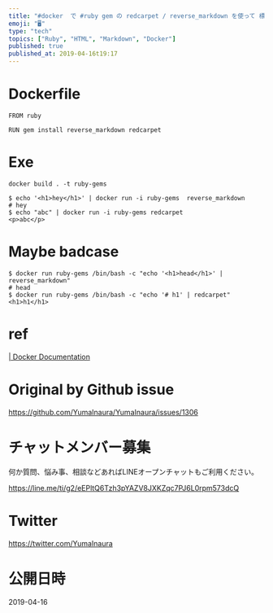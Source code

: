 ```yaml
---
title: "#docker  で #ruby gem の redcarpet / reverse_markdown を使って 標準出入力から #Mark"
emoji: "🖥"
type: "tech"
topics: ["Ruby", "HTML", "Markdown", "Docker"]
published: true
published_at: 2019-04-16t19:17
---
```


# Dockerfile

```
FROM ruby

RUN gem install reverse_markdown redcarpet
```


# Exe
```
docker build . -t ruby-gems
```

```
$ echo '<h1>hey</h1>' | docker run -i ruby-gems  reverse_markdown
# hey
$ echo "abc" | docker run -i ruby-gems redcarpet
<p>abc</p>
```

 # Maybe badcase

```
$ docker run ruby-gems /bin/bash -c "echo '<h1>head</h1>' | reverse_markdown"
# head
$ docker run ruby-gems /bin/bash -c "echo '# h1' | redcarpet"
<h1>h1</h1>
```

# ref

[| Docker Documentation](https://docs.docker.com/engine/reference/run/)

# Original by Github issue

https://github.com/YumaInaura/YumaInaura/issues/1306








<!-- Update From Qiita API -->

# チャットメンバー募集


何か質問、悩み事、相談などあればLINEオープンチャットもご利用ください。

https://line.me/ti/g2/eEPltQ6Tzh3pYAZV8JXKZqc7PJ6L0rpm573dcQ





# Twitter


https://twitter.com/YumaInaura


<!-- Update From Qiita API -->



# 公開日時

2019-04-16
